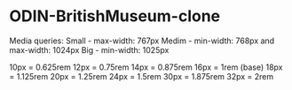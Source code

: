 # ODIN-BritishMuseum-clone

Media queries:
Small - max-width: 767px
Medim - min-width: 768px and max-width: 1024px
Big - min-width: 1025px

10px = 0.625rem
12px = 0.75rem
14px = 0.875rem
16px = 1rem (base)
18px = 1.125rem
20px = 1.25rem
24px = 1.5rem
30px = 1.875rem
32px = 2rem